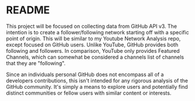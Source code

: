 # README

This project will be focused on collecting data from GitHub API v3. The intention is to create a follower/following network starting off with a specific point of origin. This will be similar to my Youtube Network Analysis repo, except focused on GitHub users. Unlike YouTube, GitHub provides both following and followers. In comparison, YouTube only provides Featured Channels, which can somewhat be considered a channels list of channels that they are "following". 

Since an individuals personal GitHub does not encompass all of a developers contributions, this isn't intended for any rigorous analysis of the GitHub community. It's simply a means to explore users and potentially find distinct communities or fellow users with similar content or interests. 